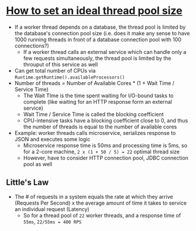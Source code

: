 # [How to set an ideal thread pool size](https://engineering.zalando.com/posts/2019/04/how-to-set-an-ideal-thread-pool-size.html)

* If a worker thread depends on a database, the thread pool is limited by the database's connection pool size (i.e. does it make any sense to have 1000 running threads in front of a database connection pool with 100 connections?)
  * If a worker thread calls an external service which can handle only a few requests simultaneously, the thread pool is limited by the throuput of this service as well
* Can get total number of CPUs via `Runtime.getRuntime().availableProcessors()`
* Number of threads = Number of Available Cores * (1 + Wait Time / Service Time)
  * The Wait TIme is the time spent waiting for I/O-bound tasks to complete (like waiting for an HTTP response form an external service)
  * Wait Time / Service Time is called the blocking coefficient
  * CPU-intensive tasks have a blocking coefficient close to 0, and thus the number of threads is equal to the number of available cores
* Example: worker threads calls microservice, serializes response to JSON and executes some logic
  * Microservice response time is 50ms and processing time is 5ms, so for a 2-core machine, `2 x (1 + 50 / 5) = 22` optimal thread size
  * However, have to consider HTTP connection pool, JDBC connection pool as well

## Little's Law

* The # of requests in a system equals the rate at which they arrive (Requests Per Second) x the average amount of time it takes to service an individual request (Latency)
  * So for a thread pool of `22` worker threads, and a response time of `55ms`, `22/55ms = 400 RPS`
